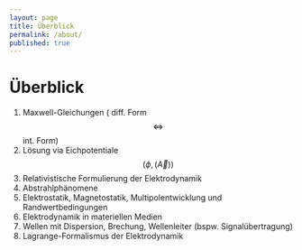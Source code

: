 ```yaml
---
layout: page
title: Überblick
permalink: /about/
published: true
---
```

# Überblick

1.	Maxwell-Gleichungen ( diff. Form $$ \Longleftrightarrow $$ int. Form)
2.	Lösung via Eichpotentiale $$ (\phi , (\vec A) ) $$
3.	Relativistische Formulierung der Elektrodynamik
4.	Abstrahlphänomene
5.	Elektrostatik, Magnetostatik, Multipolentwicklung und Randwertbedingungen
6.	Elektrodynamik in materiellen Medien
7.	Wellen mit Dispersion, Brechung, Wellenleiter (bspw. Signalübertragung)
8.	Lagrange-Formalismus der Elektrodynamik
